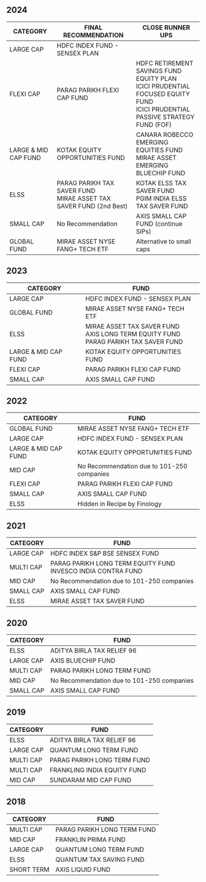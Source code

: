 ## 2024

| CATEGORY             | FINAL RECOMMENDATION                                                 | CLOSE RUNNER UPS                                                                                                                 |
|----------------------|----------------------------------------------------------------------|----------------------------------------------------------------------------------------------------------------------------------|
| LARGE CAP            | HDFC INDEX FUND - SENSEX PLAN                                        |                                                                                                                                  |
| FLEXI CAP            | PARAG PARIKH FLEXI CAP FUND                                          | HDFC RETIREMENT SAVINGS FUND EQUITY PLAN<br>ICICI PRUDENTIAL FOCUSED EQUITY FUND<br>ICICI PRUDENTIAL PASSIVE STRATEGY FUND (FOF) |
| LARGE & MID CAP FUND | KOTAK EQUITY OPPORTUNITIES FUND                                      | CANARA ROBECCO EMERGING EQUITIES FUND<br>MIRAE ASSET EMERGING BLUECHIP FUND                                                      |
| ELSS                 | PARAG PARIKH TAX SAVER FUND<br>MIRAE ASSET TAX SAVER FUND (2nd Best) | KOTAK ELSS TAX SAVER FUND<br>PGIM INDIA ELSS TAX SAVER FUND                                                                      |
| SMALL CAP            | No Recommendation                                                    | AXIS SMALL CAP FUND (continue SIPs)                                                                                              |
| GLOBAL FUND          | MIRAE ASSET NYSE FANG+ TECH ETF                                      | Alternative to small caps                                                                                                        |

## 2023

| CATEGORY             | FUND                                                                                    |
|----------------------|-----------------------------------------------------------------------------------------|
| LARGE CAP            | HDFC INDEX FUND - SENSEX PLAN                                                           |
| GLOBAL FUND          | MIRAE ASSET NYSE FANG+ TECH ETF                                                         |
| ELSS                 | MIRAE ASSET TAX SAVER FUND<br>AXIS LONG TERM EQUITY FUND<br>PARAG PARIKH TAX SAVER FUND |
| LARGE & MID CAP FUND | KOTAK EQUITY OPPORTUNITIES FUND                                                         |
| FLEXI CAP            | PARAG PARIKH FLEXI CAP FUND                                                             |
| SMALL CAP            | AXIS SMALL CAP FUND                                                                     |

## 2022

| CATEGORY             | FUND                                       |
|----------------------|--------------------------------------------|
| GLOBAL FUND          | MIRAE ASSET NYSE FANG+ TECH ETF            |
| LARGE CAP            | HDFC INDEX FUND - SENSEX PLAN              |
| LARGE & MID CAP FUND | KOTAK EQUITY OPPORTUNITIES FUND            |
| MID CAP              | No Recommendation due to 101-250 companies |
| FLEXI CAP            | PARAG PARIKH FLEXI CAP FUND                |
| SMALL CAP            | AXIS SMALL CAP FUND                        |
| ELSS                 | Hidden in Recipe by Finology               |

## 2021

| CATEGORY  | FUND                                                            |
|-----------|-----------------------------------------------------------------|
| LARGE CAP | HDFC INDEX S&P BSE SENSEX FUND                                  |
| MULTI CAP | PARAG PARIKH LONG TERM EQUITY FUND<br>INVESCO INDIA CONTRA FUND |
| MID CAP   | No Recommendation due to 101-250 companies                      |
| SMALL CAP | AXIS SMALL CAP FUND                                             |
| ELSS      | MIRAE ASSET TAX SAVER FUND                                      |

## 2020

| CATEGORY  | FUND                                       |
|-----------|--------------------------------------------|
| ELSS      | ADITYA BIRLA TAX RELIEF 96                 |
| LARGE CAP | AXIS BLUECHIP FUND                         |
| MULTI CAP | PARAG PARIKH LONG TERM FUND                |
| MID CAP   | No Recommendation due to 101-250 companies |
| SMALL CAP | AXIS SMALL CAP FUND                        |

## 2019

| CATEGORY  | FUND                        |
|-----------|-----------------------------|
| ELSS      | ADITYA BIRLA TAX RELIEF 96  |
| LARGE CAP | QUANTUM LONG TERM FUND      |
| MULTI CAP | PARAG PARIKH LONG TERM FUND |
| MULTI CAP | FRANKLING INDIA EQUITY FUND |
| MID CAP   | SUNDARAM MID CAP FUND       |

## 2018

| CATEGORY   | FUND                        |
|------------|-----------------------------|
| MULTI CAP  | PARAG PARIKH LONG TERM FUND |
| MID CAP    | FRANKLIN PRIMA FUND         |
| LARGE CAP  | QUANTUM LONG TERM FUND      |
| ELSS       | QUANTUM TAX SAVING FUND     |
| SHORT TERM | AXIS LIQUID FUND            |
